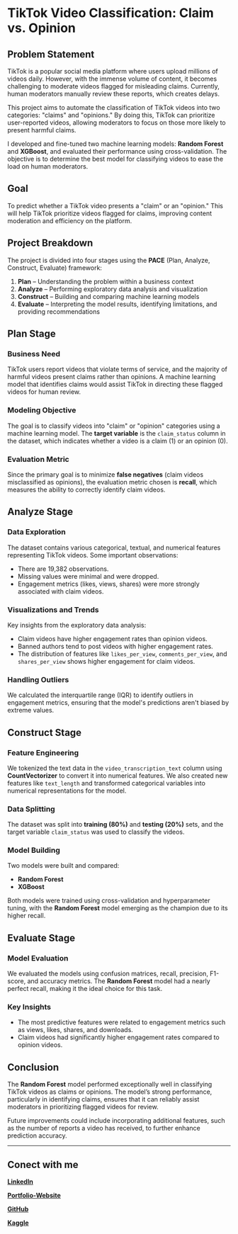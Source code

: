 # TikTok Video Classification: Claim vs. Opinion

## Problem Statement

TikTok is a popular social media platform where users upload millions of videos daily. However, with the immense volume of content, it becomes challenging to moderate videos flagged for misleading claims. Currently, human moderators manually review these reports, which creates delays.

This project aims to automate the classification of TikTok videos into two categories: "claims" and "opinions." By doing this, TikTok can prioritize user-reported videos, allowing moderators to focus on those more likely to present harmful claims.

I developed and fine-tuned two machine learning models: **Random Forest** and **XGBoost**, and evaluated their performance using cross-validation. The objective is to determine the best model for classifying videos to ease the load on human moderators.

## Goal

To predict whether a TikTok video presents a "claim" or an "opinion." This will help TikTok prioritize videos flagged for claims, improving content moderation and efficiency on the platform.

## Project Breakdown

The project is divided into four stages using the **PACE** (Plan, Analyze, Construct, Evaluate) framework:

1. **Plan** – Understanding the problem within a business context
2. **Analyze** – Performing exploratory data analysis and visualization
3. **Construct** – Building and comparing machine learning models
4. **Evaluate** – Interpreting the model results, identifying limitations, and providing recommendations

## Plan Stage

### Business Need

TikTok users report videos that violate terms of service, and the majority of harmful videos present claims rather than opinions. A machine learning model that identifies claims would assist TikTok in directing these flagged videos for human review.

### Modeling Objective

The goal is to classify videos into "claim" or "opinion" categories using a machine learning model. The **target variable** is the `claim_status` column in the dataset, which indicates whether a video is a claim (1) or an opinion (0).

### Evaluation Metric

Since the primary goal is to minimize **false negatives** (claim videos misclassified as opinions), the evaluation metric chosen is **recall**, which measures the ability to correctly identify claim videos.

## Analyze Stage

### Data Exploration

The dataset contains various categorical, textual, and numerical features representing TikTok videos. Some important observations:
- There are 19,382 observations.
- Missing values were minimal and were dropped.
- Engagement metrics (likes, views, shares) were more strongly associated with claim videos.

### Visualizations and Trends

Key insights from the exploratory data analysis:
- Claim videos have higher engagement rates than opinion videos.
- Banned authors tend to post videos with higher engagement rates.
- The distribution of features like `likes_per_view`, `comments_per_view`, and `shares_per_view` shows higher engagement for claim videos.

### Handling Outliers

We calculated the interquartile range (IQR) to identify outliers in engagement metrics, ensuring that the model's predictions aren't biased by extreme values.

## Construct Stage

### Feature Engineering

We tokenized the text data in the `video_transcription_text` column using **CountVectorizer** to convert it into numerical features. We also created new features like `text_length` and transformed categorical variables into numerical representations for the model.

### Data Splitting

The dataset was split into **training (80%)** and **testing (20%)** sets, and the target variable `claim_status` was used to classify the videos.

### Model Building

Two models were built and compared:
- **Random Forest**
- **XGBoost**

Both models were trained using cross-validation and hyperparameter tuning, with the **Random Forest** model emerging as the champion due to its higher recall.

## Evaluate Stage

### Model Evaluation

We evaluated the models using confusion matrices, recall, precision, F1-score, and accuracy metrics. The **Random Forest** model had a nearly perfect recall, making it the ideal choice for this task.

### Key Insights

- The most predictive features were related to engagement metrics such as views, likes, shares, and downloads.
- Claim videos had significantly higher engagement rates compared to opinion videos.

## Conclusion

The **Random Forest** model performed exceptionally well in classifying TikTok videos as claims or opinions. The model’s strong performance, particularly in identifying claims, ensures that it can reliably assist moderators in prioritizing flagged videos for review.

Future improvements could include incorporating additional features, such as the number of reports a video has received, to further enhance prediction accuracy.

---
## Conect with me

[**LinkedIn**](https://www.linkedin.com/in/venkat-ramoju/)

[**Portfolio-Website**](https://venkatramoju01.github.io/MyWebsite/)

[**GitHub**](https://github.com/VenkatRamoju01/)

[**Kaggle**](https://www.kaggle.com/venkatramoju)

